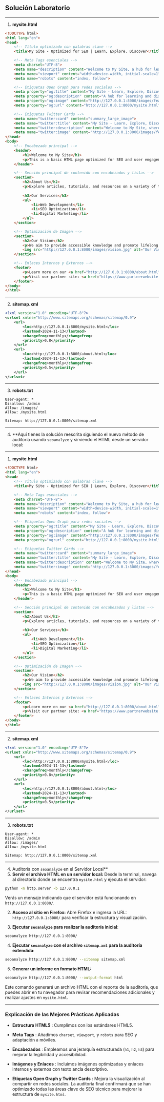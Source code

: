 ## Solución Laboratorio

---

1. **mysite.html** 

```html
<!DOCTYPE html>
<html lang="en">
<head>
    <!-- Título optimizado con palabras clave -->
    <title>My Site - Optimized for SEO | Learn, Explore, Discover</title>

    <!-- Meta Tags esenciales -->
    <meta charset="UTF-8">
    <meta name="description" content="Welcome to My Site, a hub for learning and exploration. Discover articles, tutorials, and more.">
    <meta name="viewport" content="width=device-width, initial-scale=1">
    <meta name="robots" content="index, follow">

    <!-- Etiquetas Open Graph para redes sociales -->
    <meta property="og:title" content="My Site - Learn, Explore, Discover">
    <meta property="og:description" content="A hub for learning and discovery. Discover new articles and resources.">
    <meta property="og:image" content="http://127.0.0.1:8000/images/featured-image.jpg">
    <meta property="og:url" content="http://127.0.0.1:8000/mysite.html">

    <!-- Etiquetas Twitter Cards -->
    <meta name="twitter:card" content="summary_large_image">
    <meta name="twitter:title" content="My Site - Learn, Explore, Discover">
    <meta name="twitter:description" content="Welcome to My Site, where knowledge meets discovery.">
    <meta name="twitter:image" content="http://127.0.0.1:8000/images/featured-image.jpg">
</head>
<body>
    <!-- Encabezado principal -->
    <header>
        <h1>Welcome to My Site</h1>
        <p>This is a basic HTML page optimized for SEO and user engagement.</p>
    </header>

    <!-- Sección principal de contenido con encabezados y listas -->
    <section>
        <h2>About Us</h2>
        <p>Explore articles, tutorials, and resources on a variety of topics to enhance your knowledge and skills.</p>
        
        <h3>Our Services</h3>
        <ul>
            <li>Web Development</li>
            <li>SEO Optimization</li>
            <li>Digital Marketing</li>
        </ul>
    </section>

    <!-- Optimización de Imagen -->
    <section>
        <h2>Our Vision</h2>
        <p>We aim to provide accessible knowledge and promote lifelong learning.</p>
        <img src="http://127.0.0.1:8000/images/vision.jpg" alt="Our Vision for a Better Future">
    </section>

    <!-- Enlaces Internos y Externos -->
    <footer>
        <p>Learn more on our <a href="http://127.0.0.1:8000/about.html">About Us</a> page.</p>
        <p>Visit our partner site: <a href="https://www.partnerwebsite.com" target="_blank">Partner Website</a>.</p>
    </footer>
</body>
</html>
```


---

2. **sitemap.xml** 

```xml
<?xml version="1.0" encoding="UTF-8"?>
<urlset xmlns="http://www.sitemaps.org/schemas/sitemap/0.9">
    <url>
        <loc>http://127.0.0.1:8000/mysite.html</loc>
        <lastmod>2024-11-13</lastmod>
        <changefreq>monthly</changefreq>
        <priority>0.8</priority>
    </url>
    <url>
        <loc>http://127.0.0.1:8000/about.html</loc>
        <lastmod>2024-11-13</lastmod>
        <changefreq>monthly</changefreq>
        <priority>0.5</priority>
    </url>
</urlset>
```


---

3. **robots.txt** 

```plaintext
User-agent: *
Disallow: /admin
Allow: /images/
Allow: /mysite.html

Sitemap: http://127.0.0.1:8000/sitemap.xml
```


---

4. **Aquí tienes la solución reescrita siguiendo el nuevo método de auditoría usando `seoanalyze` y sirviendo el HTML desde un servidor local:

---

1. **mysite.html** 

```html
<!DOCTYPE html>
<html lang="en">
<head>
    <!-- Título optimizado con palabras clave -->
    <title>My Site - Optimized for SEO | Learn, Explore, Discover</title>

    <!-- Meta Tags esenciales -->
    <meta charset="UTF-8">
    <meta name="description" content="Welcome to My Site, a hub for learning and exploration. Discover articles, tutorials, and more.">
    <meta name="viewport" content="width=device-width, initial-scale=1">
    <meta name="robots" content="index, follow">

    <!-- Etiquetas Open Graph para redes sociales -->
    <meta property="og:title" content="My Site - Learn, Explore, Discover">
    <meta property="og:description" content="A hub for learning and discovery. Discover new articles and resources.">
    <meta property="og:image" content="http://127.0.0.1:8000/images/featured-image.jpg">
    <meta property="og:url" content="http://127.0.0.1:8000/mysite.html">

    <!-- Etiquetas Twitter Cards -->
    <meta name="twitter:card" content="summary_large_image">
    <meta name="twitter:title" content="My Site - Learn, Explore, Discover">
    <meta name="twitter:description" content="Welcome to My Site, where knowledge meets discovery.">
    <meta name="twitter:image" content="http://127.0.0.1:8000/images/featured-image.jpg">
</head>
<body>
    <!-- Encabezado principal -->
    <header>
        <h1>Welcome to My Site</h1>
        <p>This is a basic HTML page optimized for SEO and user engagement.</p>
    </header>

    <!-- Sección principal de contenido con encabezados y listas -->
    <section>
        <h2>About Us</h2>
        <p>Explore articles, tutorials, and resources on a variety of topics to enhance your knowledge and skills.</p>
        
        <h3>Our Services</h3>
        <ul>
            <li>Web Development</li>
            <li>SEO Optimization</li>
            <li>Digital Marketing</li>
        </ul>
    </section>

    <!-- Optimización de Imagen -->
    <section>
        <h2>Our Vision</h2>
        <p>We aim to provide accessible knowledge and promote lifelong learning.</p>
        <img src="http://127.0.0.1:8000/images/vision.jpg" alt="Our Vision for a Better Future">
    </section>

    <!-- Enlaces Internos y Externos -->
    <footer>
        <p>Learn more on our <a href="http://127.0.0.1:8000/about.html">About Us</a> page.</p>
        <p>Visit our partner site: <a href="https://www.partnerwebsite.com" target="_blank">Partner Website</a>.</p>
    </footer>
</body>
</html>
```


---

2. **sitemap.xml** 

```xml
<?xml version="1.0" encoding="UTF-8"?>
<urlset xmlns="http://www.sitemaps.org/schemas/sitemap/0.9">
    <url>
        <loc>http://127.0.0.1:8000/mysite.html</loc>
        <lastmod>2024-11-13</lastmod>
        <changefreq>monthly</changefreq>
        <priority>0.8</priority>
    </url>
    <url>
        <loc>http://127.0.0.1:8000/about.html</loc>
        <lastmod>2024-11-13</lastmod>
        <changefreq>monthly</changefreq>
        <priority>0.5</priority>
    </url>
</urlset>
```


---

3. **robots.txt** 

```plaintext
User-agent: *
Disallow: /admin
Allow: /images/
Allow: /mysite.html

Sitemap: http://127.0.0.1:8000/sitemap.xml
```


---

4. Auditoría con `seoanalyze` en el Servidor Local**  
1. **Servir el archivo HTML en un servidor local:** Desde la terminal, navega al directorio donde se encuentra `mysite.html` y ejecuta el servidor:

```bash
python -m http.server -b 127.0.0.1
```
Verás un mensaje indicando que el servidor está funcionando en `http://127.0.0.1:8000/`.
 
2. **Acceso al sitio en Firefox:** Abre Firefox e ingresa la URL: `http://127.0.0.1:8000/` para verificar la estructura y visualización.
 
3. **Ejecutar `seoanalyze` para realizar la auditoría inicial:** 

```bash
seoanalyze http://127.0.0.1:8000/
```
 
4. **Ejecutar `seoanalyze` con el archivo `sitemap.xml` para la auditoría extendida:** 

```bash
seoanalyze http://127.0.0.1:8000/ --sitemap sitemap.xml
```
 
5. **Generar un informe en formato HTML:** 

```bash
seoanalyze http://127.0.0.1:8000/ --output-format html
```
Este comando generará un archivo HTML con el reporte de la auditoría, que puedes abrir en tu navegador para revisar recomendaciones adicionales y realizar ajustes en `mysite.html`.


---


### Explicación de las Mejores Prácticas Aplicadas 
 
- **Estructura HTML5** : Cumplimos con los estándares HTML5.
 
- **Meta Tags** : Añadimos `charset`, `viewport`, y `robots` para SEO y adaptación a móviles.
 
- **Encabezados** : Empleamos una jerarquía estructurada (`h1`, `h2`, `h3`) para mejorar la legibilidad y accesibilidad.
 
- **Imágenes y Enlaces** : Incluimos imágenes optimizadas y enlaces internos y externos con texto ancla descriptivo.
 
- **Etiquetas Open Graph y Twitter Cards** : Mejora la visualización al compartir en redes sociales.
La auditoría final confirmará que se han optimizado todas las áreas clave de SEO técnico para mejorar la estructura de `mysite.html`.